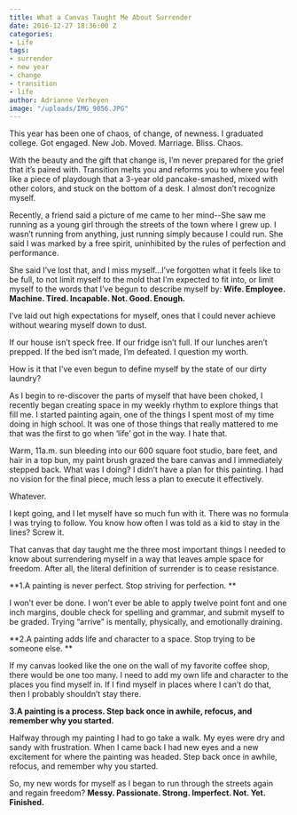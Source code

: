 ```yaml
---
title: What a Canvas Taught Me About Surrender
date: 2016-12-27 18:36:00 Z
categories:
- Life
tags:
- surrender
- new year
- change
- transition
- life
author: Adrianne Verheyen
image: "/uploads/IMG_9056.JPG"
---
```


This year has been one of chaos, of change, of newness. I graduated college. Got engaged. New Job. Moved. Marriage. Bliss. Chaos. 

With the beauty and the gift that change is, I’m never prepared for the grief that it’s paired with. Transition melts you and reforms you to where you feel like a piece of playdough that a 3-year old pancake-smashed, mixed with other colors, and stuck on the bottom of a desk. I almost don’t recognize myself. 

<!-- more -->
Recently, a friend said a picture of me came to her mind--She saw me running as a young girl through the streets of the town where I grew up. I wasn’t running from anything, just running simply because I could run. She said I was marked by a free spirit, uninhibited by the rules of perfection and performance. 

She said I’ve lost that, and I miss myself...I’ve forgotten what it feels like to be full, to not limit myself to the mold that I’m expected to fit into, or limit myself to the words that I’ve begun to describe myself by: **Wife. Employee. Machine. Tired. Incapable. Not. Good. Enough.**

I’ve laid out high expectations for myself, ones that I could never achieve without wearing myself down to dust. 

If our house isn’t speck free. If our fridge isn’t full. If our lunches aren’t prepped. If the bed isn’t made, I’m defeated. I question my worth. 

How is it that I’ve even begun to define myself by the state of our dirty laundry? 

As I begin to re-discover the parts of myself that have been choked, I recently began creating space in my weekly rhythm to explore things that fill me. I started painting again, one of the things I spent most of my time doing in high school. It was one of those things that really mattered to me that was the first to go when ‘life’ got in the way. I hate that. 

Warm, 11a.m. sun bleeding into our 600 square foot studio, bare feet, and hair in a top bun, my paint brush grazed the bare canvas and I immediately stepped back. What was I doing? I didn’t have a plan for this painting. I had no vision for the final piece, much less a plan to execute it effectively.

Whatever. 

I kept going, and I let myself have so much fun with it. There was no formula I was trying to follow. You know how often I was told as a kid to stay in the lines? Screw it.

That canvas that day taught me the three most important things I needed to know about surrendering myself in a way that leaves ample space for freedom. After all, the literal definition of surrender is to cease resistance.   

**1.A painting is never perfect. Stop striving for perfection. **
	
I won’t ever be done. I won’t ever be able to apply twelve point font and one inch margins, double check for spelling and grammar, and submit myself to be graded. Trying “arrive” is mentally, physically, and emotionally draining. 

**2.A painting adds life and character to a space. Stop trying to be someone else. **
	
If my canvas looked like the one on the wall of my favorite coffee shop, there would be one too many. I need to add my own life and character to the places you find myself in. If I find myself in places where I can’t do that, then I probably shouldn’t stay there.

**3.A painting is a process. Step back once in awhile, refocus, and remember why you started.**

Halfway through my painting I had to go take a walk. My eyes were dry and sandy with frustration. When I came back I had new eyes and a new excitement for where the painting was headed. Step back once in awhile, refocus, and remember why you started.
	
So, my new words for myself as I began to run through the streets again and regain freedom? **Messy. Passionate. Strong. Imperfect. Not. Yet. Finished.**
